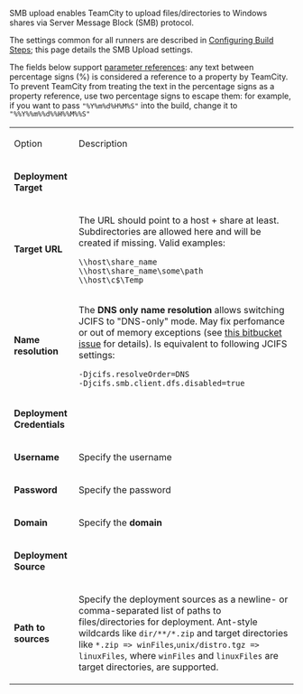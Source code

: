 [//]: # (title: SMB Upload)
[//]: # (auxiliary-id: SMB Upload)

SMB upload enables TeamCity to upload files/directories to Windows shares via Server Message Block (SMB) protocol. 

The settings common for all runners are described in [Configuring Build Steps](configuring-build-steps.md); this page details the SMB Upload settings.

<tip>

The fields below support [parameter references](predefined-build-parameters.md): any text between percentage signs (%) is considered a reference to a property by TeamCity. To prevent TeamCity from treating the text in the percentage signs as a property reference, use two percentage signs to escape them: for example, if you want to pass `"%Y%m%d%H%M%S"` into the build, change it to `"%%Y%%m%%d%%H%%M%%S"`
</tip>

<table><tr>

<td>

Option

</td>

<td>

Description

</td></tr><tr>

<td>

__Deployment Target__

</td></tr><tr>

<td>

__Target URL__

</td>

<td>

 The URL should point to a host \+ share at least. Subdirectories are allowed here and will be created if missing. Valid examples:


```Shell
\\host\share_name
\\host\share_name\some\path
\\host\c$\Temp
```




</td></tr><tr>

<td>

__Name resolution__

</td>

<td>

 The __DNS only name resolution__ allows switching  JCIFS to "DNS\-only" mode. May fix perfomance or out of memory exceptions (see [this bitbucket issue](https://bitbucket.org/nskvortsov/deployer/issue/20/out-of-memory-exception) for details). Is equivalent to following JCIFS settings:


```Shell
-Djcifs.resolveOrder=DNS
-Djcifs.smb.client.dfs.disabled=true
```




</td></tr><tr>

<td>

__Deployment Credentials__

</td></tr><tr>

<td>

__Username__

</td>

<td>

Specify the username

</td></tr><tr>

<td>

__Password__

</td>

<td>

Specify the password

</td></tr><tr>

<td>

__Domain__

</td>

<td>

Specify the __domain__

</td></tr><tr>

<td>

__Deployment Source__

</td></tr><tr>

<td>

__Path to sources__

</td>

<td>

Specify the deployment sources as a newline\- or comma\-separated list of paths to files/directories for deployment. Ant\-style wildcards like `dir/**/*.zip` and target directories like `*.zip => winFiles`,`unix/distro.tgz => linuxFiles`, where `winFiles` and `linuxFiles` are target directories, are supported.  

</td></tr></table> 